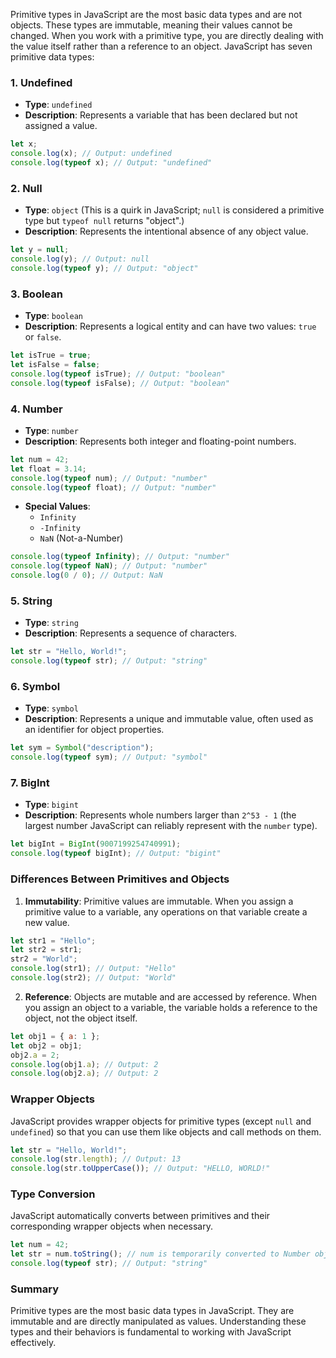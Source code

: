 Primitive types in JavaScript are the most basic data types and are not objects. These types are immutable, meaning their values cannot be changed. When you work with a primitive type, you are directly dealing with the value itself rather than a reference to an object. JavaScript has seven primitive data types:

### 1. Undefined

- **Type**: `undefined`
- **Description**: Represents a variable that has been declared but not assigned a value.
  
```javascript
let x;
console.log(x); // Output: undefined
console.log(typeof x); // Output: "undefined"
```

### 2. Null

- **Type**: `object` (This is a quirk in JavaScript; `null` is considered a primitive type but `typeof null` returns "object".)
- **Description**: Represents the intentional absence of any object value.

```javascript
let y = null;
console.log(y); // Output: null
console.log(typeof y); // Output: "object"
```

### 3. Boolean

- **Type**: `boolean`
- **Description**: Represents a logical entity and can have two values: `true` or `false`.

```javascript
let isTrue = true;
let isFalse = false;
console.log(typeof isTrue); // Output: "boolean"
console.log(typeof isFalse); // Output: "boolean"
```

### 4. Number

- **Type**: `number`
- **Description**: Represents both integer and floating-point numbers.

```javascript
let num = 42;
let float = 3.14;
console.log(typeof num); // Output: "number"
console.log(typeof float); // Output: "number"
```

- **Special Values**:
  - `Infinity`
  - `-Infinity`
  - `NaN` (Not-a-Number)

```javascript
console.log(typeof Infinity); // Output: "number"
console.log(typeof NaN); // Output: "number"
console.log(0 / 0); // Output: NaN
```

### 5. String

- **Type**: `string`
- **Description**: Represents a sequence of characters.

```javascript
let str = "Hello, World!";
console.log(typeof str); // Output: "string"
```

### 6. Symbol

- **Type**: `symbol`
- **Description**: Represents a unique and immutable value, often used as an identifier for object properties.

```javascript
let sym = Symbol("description");
console.log(typeof sym); // Output: "symbol"
```

### 7. BigInt

- **Type**: `bigint`
- **Description**: Represents whole numbers larger than `2^53 - 1` (the largest number JavaScript can reliably represent with the `number` type).

```javascript
let bigInt = BigInt(9007199254740991);
console.log(typeof bigInt); // Output: "bigint"
```

### Differences Between Primitives and Objects

1. **Immutability**: Primitive values are immutable. When you assign a primitive value to a variable, any operations on that variable create a new value.
  
```javascript
let str1 = "Hello";
let str2 = str1;
str2 = "World";
console.log(str1); // Output: "Hello"
console.log(str2); // Output: "World"
```

2. **Reference**: Objects are mutable and are accessed by reference. When you assign an object to a variable, the variable holds a reference to the object, not the object itself.
  
```javascript
let obj1 = { a: 1 };
let obj2 = obj1;
obj2.a = 2;
console.log(obj1.a); // Output: 2
console.log(obj2.a); // Output: 2
```

### Wrapper Objects

JavaScript provides wrapper objects for primitive types (except `null` and `undefined`) so that you can use them like objects and call methods on them.

```javascript
let str = "Hello, World!";
console.log(str.length); // Output: 13
console.log(str.toUpperCase()); // Output: "HELLO, WORLD!"
```

### Type Conversion

JavaScript automatically converts between primitives and their corresponding wrapper objects when necessary.

```javascript
let num = 42;
let str = num.toString(); // num is temporarily converted to Number object
console.log(typeof str); // Output: "string"
```

### Summary

Primitive types are the most basic data types in JavaScript. They are immutable and are directly manipulated as values. Understanding these types and their behaviors is fundamental to working with JavaScript effectively.
